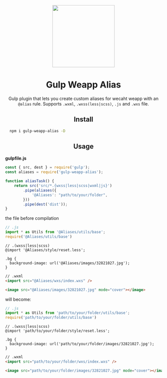 <div align="center">
  <a href="https://gulpjs.com">
    <img width="200" height="200"
      src="https://upload.wikimedia.org/wikipedia/commons/7/72/Gulp.js_Logo.svg">
  </a>
  <h1>Gulp Weapp Alias</h1>
  <p>Gulp plugin that lets you create custom aliases for wecaht weapp  with an <code>@alias</code> rule. Supports <code>.wxml</code>, <code>.wxss(less|scss)</code>, <code>.js</code> and <code>.wxs</code> file.</p>
</div>

<h2 align="center">Install</h2>

```bash
  npm i gulp-weapp-alias -D
```

<!-- ```bash
  yarn add --dev gulp-weapp-alias
``` -->


<h2 align="center">Usage</h2>

**gulpfile.js**
```js
const { src, dest } = require('gulp');
const aliases = require('gulp-weapp-alias');

function aliasTask() {
    return src('src/*.{wxss|less|scss|wxml|js}')
        .pipe(aliases({
            '@Aliases': "path/to/your/folder",
        }))
        .pipe(dest('dist'));
}
```

the file before compilation

```js
// .js
import * as Utils from '@Aliases/utils/base';
require('@Aliases/utils/base')
```
```less
// .(wxss|less|scss)
@import '@Aliases/style/reset.less';

.bg {
  background-image: url('@Aliases/images/32821027.jpg');
}
```
```html
// .wxml
<import src="@Aliases/wxs/index.wxs" />

<image src="@Aliases/images/32821027.jpg" mode="cover"></image>

```

will become:

```js
// .js
import * as Utils from 'path/to/your/folder/utils/base';
require('path/to/your/folder/utils/base')
```
```less
// .(wxss|less|scss)
@import 'path/to/your/folder/style/reset.less';

.bg {
  background-image: url('path/to/your/folder/images/32821027.jpg');
}
```
```html
// .wxml
<import src="path/to/your/folder/wxs/index.wxs" />

<image src="path/to/your/folder/images/32821027.jpg" mode="cover"></image>

```
